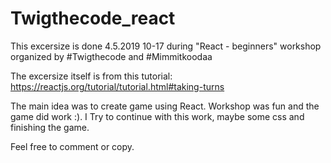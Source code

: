 # Twigthecode_react


This excersize is done 4.5.2019 10-17 during "React - beginners" workshop organized by #Twigthecode and #Mimmitkoodaa

The excersize itself is from this tutorial: https://reactjs.org/tutorial/tutorial.html#taking-turns

The main idea was to create game using React. 
Workshop was fun and the game did work :).
I Try to continue with this work, maybe some css and finishing the game. 

Feel free to comment or copy.
